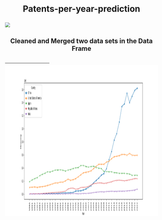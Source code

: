 # <p align="center"><b>Patents-per-year-prediction</b></p>

![](https://media.licdn.com/dms/image/C5612AQFArFPF_T06WA/article-cover_image-shrink_600_2000/0/1620524567333?e=2147483647&v=beta&t=8s-vdd5oJeOyz5SO1lct0m4qo53J7GDCOLUN5mQuTN4)

## <p align="center"><b>Cleaned and Merged two data sets in the Data Frame</b></p>
<div style="height: 20px; overflow-y: auto;">
  <!-- | Country                |   1980_patent |   1981_patent |   1982_patent |   1983_patent |   1984_patent |   1985_patent |   1986_patent |   1987_patent |   1988_patent |   1989_patent |   1990_patent |   1991_patent |   1992_patent |   1993_patent |   1994_patent |   1995_patent |   1996_patent |   1997_patent |   1998_patent |   1999_patent |   2000_patent |   2001_patent |   2002_patent |   2003_patent |   2004_patent |   2005_patent |   2006_patent |   2007_patent |   2008_patent |   2009_patent |   2010_patent |   2011_patent |   2012_patent |   2013_patent |   2014_patent |   2015_patent |   2016_patent |   2017_patent |   2018_patent |   2019_patent |   2020_patent |   2021_patent |   2022_patent |   1980_GDP |   1981_GDP |   1982_GDP |   1983_GDP |   1984_GDP |   1985_GDP |   1986_GDP |   1987_GDP |   1988_GDP |   1989_GDP |   1990_GDP |   1991_GDP |   1992_GDP |   1993_GDP |   1994_GDP |   1995_GDP |   1996_GDP |   1997_GDP |   1998_GDP |   1999_GDP |   2000_GDP |   2001_GDP |   2002_GDP |   2003_GDP |   2004_GDP |   2005_GDP |   2006_GDP |   2007_GDP |   2008_GDP |   2009_GDP |   2010_GDP |   2011_GDP |   2012_GDP |   2013_GDP |   2014_GDP |   2015_GDP |   2016_GDP |   2017_GDP |   2018_GDP |   2019_GDP |   2020_GDP |   2021_GDP |   2022_GDP |
|:-----------------------|--------------:|--------------:|--------------:|--------------:|--------------:|--------------:|--------------:|--------------:|--------------:|--------------:|--------------:|--------------:|--------------:|--------------:|--------------:|--------------:|--------------:|--------------:|--------------:|--------------:|--------------:|--------------:|--------------:|--------------:|--------------:|--------------:|--------------:|--------------:|--------------:|--------------:|--------------:|--------------:|--------------:|--------------:|--------------:|--------------:|--------------:|--------------:|--------------:|--------------:|--------------:|--------------:|--------------:|-----------:|-----------:|-----------:|-----------:|-----------:|-----------:|-----------:|-----------:|-----------:|-----------:|-----------:|-----------:|-----------:|-----------:|-----------:|-----------:|-----------:|-----------:|-----------:|-----------:|-----------:|-----------:|-----------:|-----------:|-----------:|-----------:|-----------:|-----------:|-----------:|-----------:|-----------:|-----------:|-----------:|-----------:|-----------:|-----------:|-----------:|-----------:|-----------:|-----------:|-----------:|-----------:|-----------:|
| Albania                |           nan |           nan |           nan |           nan |           nan |           nan |           nan |           nan |           nan |           nan |           nan |           nan |           nan |            16 |             8 |             5 |             5 |             9 |            21 |            34 |            62 |           120 |           238 |           391 |           416 |           386 |           426 |           366 |           378 |           361 |           341 |            11 |           nan |             4 |            13 |            19 |            25 |            24 |            18 |             5 |            12 |            24 |            21 |        2.7 |      nan   |        2.9 |        1.1 |        2   |      nan   |      nan   |      nan   |      nan   |      nan   |      nan   |      nan   |      nan   |      nan   |      nan   |      nan   |      nan   |      nan   |      nan   |      nan   |      nan   |      nan   |        4.5 |      nan   |      nan   |      nan   |      nan   |      nan   |      nan   |        3.4 |        3.7 |        2.5 |        1.4 |        1   |        1.8 |        2.2 |        3.3 |        3.8 |        4   |        2.1 |        nan |      nan   |        4.8 |
| Algeria                |           354 |           354 |           334 |           308 |           375 |           258 |           235 |           180 |           206 |           204 |           235 |           176 |           174 |           146 |           145 |           162 |           200 |           241 |           309 |           284 |           159 |           145 |           334 |           326 |           392 |           524 |           669 |           849 |           nan |           nan |           806 |           897 |           900 |           840 |           813 |           805 |           672 |           743 |           673 |           638 |           710 |           849 |          1118 |      nan   |        3   |      nan   |      nan   |      nan   |      nan   |      nan   |      nan   |      nan   |      nan   |      nan   |      nan   |      nan   |      nan   |      nan   |      nan   |      nan   |      nan   |      nan   |        3.2 |      nan   |        3   |      nan   |      nan   |      nan   |      nan   |        1.7 |      nan   |        2.4 |      nan   |      nan   |        2.9 |      nan   |        2.8 |      nan   |      nan   |        3.2 |      nan   |      nan   |      nan   |        nan |      nan   |        3.2 |
| Andorra                |           nan |           nan |           nan |           nan |           nan |           nan |           nan |           nan |           nan |           nan |           nan |           nan |           nan |           nan |           nan |           nan |           nan |           nan |           nan |           nan |           nan |           nan |           nan |           nan |           nan |           nan |           nan |           nan |           nan |           nan |           nan |           nan |           nan |           nan |           nan |           nan |             3 |             6 |            11 |            15 |             8 |            11 |             8 |      nan   |      nan   |      nan   |      nan   |      nan   |      nan   |      nan   |      nan   |      nan   |      nan   |      nan   |      nan   |      nan   |      nan   |      nan   |      nan   |      nan   |      nan   |      nan   |      nan   |      nan   |      nan   |      nan   |      nan   |      nan   |      nan   |      nan   |        1.6 |      nan   |      nan   |      nan   |      nan   |      nan   |      nan   |        2.5 |        1.4 |      nan   |        0.3 |        1.6 |        2   |        nan |      nan   |      nan   |
| Angola                 |           nan |           nan |           nan |           nan |           nan |           nan |           nan |           nan |           nan |           nan |           nan |           nan |             6 |           nan |           nan |           nan |           nan |           nan |           nan |           nan |           nan |           nan |           nan |           nan |           nan |           nan |           nan |           nan |           nan |           nan |           nan |           nan |           nan |           nan |           nan |           nan |           nan |           nan |           120 |           110 |            85 |            86 |            80 |      nan   |      nan   |      nan   |        4.2 |        6   |        3.5 |      nan   |        4.1 |        6.1 |      nan   |      nan   |      nan   |      nan   |      nan   |      nan   |      nan   |      nan   |      nan   |        4.7 |      nan   |      nan   |        4.2 |      nan   |      nan   |      nan   |      nan   |      nan   |      nan   |      nan   |      nan   |        4.9 |        3.5 |      nan   |        5   |        4.8 |      nan   |      nan   |      nan   |      nan   |      nan   |        nan |      nan   |      nan   |
| Antigua and Barbuda    |           nan |           nan |           nan |           nan |           nan |           nan |           nan |           nan |           nan |           nan |           nan |           nan |           nan |           nan |           nan |           nan |           nan |           nan |           nan |           nan |           nan |           nan |           nan |           nan |           nan |           nan |           nan |           nan |           nan |           nan |           nan |             8 |             7 |             7 |            15 |            10 |            12 |             8 |            10 |           nan |             3 |             8 |             6 |      nan   |        3.8 |      nan   |      nan   |      nan   |      nan   |      nan   |      nan   |      nan   |      nan   |        3   |        2.2 |      nan   |      nan   |      nan   |      nan   |      nan   |      nan   |        4.7 |        3.7 |      nan   |      nan   |      nan   |      nan   |      nan   |      nan   |      nan   |      nan   |      nan   |      nan   |      nan   |      nan   |        3.4 |      nan   |        3.8 |        3.8 |      nan   |        3.1 |      nan   |        4.3 |        nan |      nan   |      nan   |
| Argentina              |          4332 |          4275 |          3744 |          3545 |          3838 |           nan |           nan |           nan |           nan |           nan |          2910 |          2794 |          2422 |          3048 |          3514 |          4264 |          5109 |          5859 |          6320 |          6457 |          6636 |          5779 |          4861 |          4557 |          4602 |          5269 |          5617 |          5743 |          5582 |          4976 |          4717 |          4821 |          4813 |          4772 |          4682 |          4125 |          3809 |          3443 |          3667 |          3702 |          3492 |          3669 |          3576 |        0.7 |      nan   |      nan   |      nan   |        2   |      nan   |      nan   |        2.5 |      nan   |      nan   |      nan   |      nan   |      nan   |      nan   |      nan   |      nan   |      nan   |      nan   |      nan   |      nan   |      nan   |      nan   |      nan   |      nan   |      nan   |      nan   |      nan   |      nan   |      nan   |      nan   |      nan   |      nan   |      nan   |        2.4 |      nan   |        2.7 |      nan   |        2.8 |      nan   |      nan   |        nan |      nan   |      nan   |
| Armenia                |           nan |           nan |           nan |           nan |           nan |           nan |           nan |           nan |           nan |           nan |           nan |           nan |           nan |           214 |           233 |           285 |           316 |           183 |            83 |           125 |           127 |           155 |           207 |           157 |           nan |           208 |           193 |           140 |           230 |           127 |           142 |           140 |           141 |           131 |           123 |           115 |           126 |           110 |           105 |           116 |            70 |            48 |            34 |      nan   |      nan   |      nan   |      nan   |      nan   |      nan   |      nan   |      nan   |      nan   |      nan   |      nan   |      nan   |      nan   |      nan   |        5.4 |      nan   |        5.2 |        3.4 |        6.3 |      nan   |        5.9 |      nan   |      nan   |      nan   |      nan   |      nan   |      nan   |      nan   |        6.9 |      nan   |      nan   |        4.7 |        7.1 |        3.4 |        3.6 |      nan   |      nan   |      nan   |        5.2 |      nan   |        nan |        5.7 |      nan   |
| Australia              |         10656 |         11836 |         11742 |         11988 |         12743 |         12831 |         13316 |         13742 |         13849 |         14550 |         14990 |         13479 |         13795 |         12947 |         13346 |         14061 |         15018 |         17158 |         17925 |         19818 |         22001 |         22735 |         22545 |         21594 |         22833 |         23857 |         26003 |         26840 |         26346 |         23681 |         24887 |         25526 |         26358 |         29717 |         25956 |         28605 |         28394 |         28906 |         29957 |         29758 |         29294 |         32409 |         32284 |        2.9 |      nan   |      nan   |      nan   |      nan   |      nan   |      nan   |      nan   |      nan   |      nan   |      nan   |      nan   |        2.6 |      nan   |      nan   |        3   |      nan   |      nan   |      nan   |      nan   |        3.1 |        2.7 |      nan   |        3   |      nan   |        3   |        2.6 |      nan   |      nan   |      nan   |      nan   |        2.8 |      nan   |      nan   |        2.6 |      nan   |        2.7 |      nan   |        2.8 |      nan   |        nan |      nan   |      nan   |
| Austria                |          6493 |          5818 |          4853 |          4667 |          4215 |          3860 |          3546 |          3521 |          3260 |          3020 |          2695 |          2620 |          2634 |          2703 |          2505 |          2186 |          2358 |          2307 |          2306 |          2369 |          2301 |          2099 |          2261 |          2333 |          2514 |          2505 |          2649 |          2672 |          2627 |          2555 |          2673 |          2430 |          2552 |          2406 |          2363 |          2441 |          2315 |          2305 |          2207 |          2274 |          2297 |          2047 |          1887 |        2.3 |      nan   |        1.9 |      nan   |      nan   |        2.2 |        2.3 |        1.7 |      nan   |      nan   |      nan   |      nan   |        2.1 |      nan   |        2.4 |      nan   |        2.4 |        2.1 |      nan   |      nan   |      nan   |        1.3 |        1.7 |      nan   |      nan   |        2.2 |      nan   |      nan   |        1.5 |      nan   |        1.8 |      nan   |      nan   |      nan   |      nan   |      nan   |        2   |        2.3 |        2.4 |        1.5 |        nan |      nan   |      nan   |
| Azerbaijan             |           nan |           nan |           nan |           nan |           nan |           nan |           nan |           nan |           nan |           nan |           nan |           nan |           nan |           nan |           nan |           251 |           182 |           nan |           nan |           nan |           nan |           213 |           241 |           264 |           277 |           287 |           259 |           295 |           233 |           281 |           271 |           205 |           144 |           156 |           168 |           184 |           163 |           226 |           171 |           167 |           108 |           135 |           213 |      nan   |      nan   |      nan   |      nan   |      nan   |      nan   |      nan   |      nan   |      nan   |      nan   |      nan   |      nan   |      nan   |      nan   |      nan   |      nan   |        2.5 |      nan   |        6   |      nan   |        6.2 |        6.5 |      nan   |      nan   |      nan   |      nan   |      nan   |      nan   |      nan   |      nan   |        5   |      nan   |        2.2 |        5.8 |        2.8 |      nan   |      nan   |      nan   |        1.5 |        2.5 |        nan |        5.6 |        4.6 |
| Bahamas                |            34 |            53 |            53 |           nan |            41 |            45 |            38 |           nan |            36 |           nan |            27 |            28 |            31 |           nan |           nan |           nan |           nan |           nan |           nan |           nan |           nan |           nan |           nan |           nan |           nan |           nan |           nan |           nan |           nan |           nan |           nan |           nan |            86 |            76 |           114 |            70 |            37 |            52 |           nan |           nan |           nan |           nan |           nan |      nan   |      nan   |      nan   |      nan   |        2.4 |      nan   |        2.6 |      nan   |        2.3 |        2.3 |        1.1 |      nan   |      nan   |        0.3 |        3.1 |      nan   |      nan   |      nan   |      nan   |      nan   |      nan   |        2.6 |        2.7 |      nan   |        0.9 |        3.4 |        2.5 |        1.4 |      nan   |      nan   |        1.5 |        0.6 |        3.5 |      nan   |        1.8 |        1   |      nan   |        2.5 |        2.9 |      nan   |        nan |      nan   |      nan   |
| Bahrain                |            47 |            29 |            41 |            28 |            65 |            16 |            20 |           nan |           nan |           nan |           nan |           nan |            31 |           nan |           nan |           nan |           nan |           nan |           nan |           nan |           nan |            40 |            59 |            38 |             3 |           nan |           nan |           nan |           nan |           nan |           nan |           140 |           164 |           170 |           205 |           193 |           177 |           245 |           230 |           326 |           264 |           329 |           489 |      nan   |      nan   |      nan   |      nan   |        4.2 |      nan   |      nan   |      nan   |      nan   |      nan   |        3.5 |      nan   |      nan   |      nan   |        3.2 |      nan   |        3.2 |      nan   |      nan   |      nan   |      nan   |      nan   |        3.3 |      nan   |      nan   |      nan   |      nan   |      nan   |      nan   |      nan   |        4.3 |      nan   |        3.7 |      nan   |        4.4 |      nan   |        3.6 |        4.3 |      nan   |      nan   |        nan |      nan   |      nan   |
| Bangladesh             |           136 |           172 |           144 |           163 |           166 |           136 |            93 |           121 |           133 |           108 |           108 |           113 |           161 |           107 |           128 |           226 |           153 |           165 |           216 |           249 |           318 |           295 |           289 |           318 |           316 |           344 |           310 |           299 |           338 |           330 |           342 |           306 |           354 |           303 |           293 |           340 |           344 |           302 |           368 |           413 |           402 |           447 |           418 |      nan   |      nan   |      nan   |      nan   |        5.2 |      nan   |      nan   |      nan   |      nan   |      nan   |      nan   |      nan   |        5   |      nan   |      nan   |        4.9 |      nan   |      nan   |        5.2 |      nan   |        5.3 |        5.1 |      nan   |      nan   |        5.2 |      nan   |      nan   |      nan   |      nan   |        5   |      nan   |      nan   |      nan   |      nan   |      nan   |      nan   |      nan   |      nan   |      nan   |      nan   |        nan |      nan   |      nan   |
| Barbados               |            44 |            38 |           nan |           nan |            38 |           nan |           nan |           nan |           nan |           nan |           nan |           nan |           nan |           nan |           nan |           nan |           nan |           nan |           nan |            68 |           nan |            85 |            93 |           123 |            80 |            76 |            44 |           112 |            85 |            79 |            88 |            71 |            36 |            42 |            39 |            45 |            41 |           nan |           nan |            31 |            29 |            73 |            60 |      nan   |      nan   |      nan   |        0.5 |      nan   |        1.1 |      nan   |      nan   |      nan   |      nan   |      nan   |      nan   |      nan   |        0.8 |      nan   |      nan   |      nan   |      nan   |      nan   |        0.3 |      nan   |      nan   |        0.8 |      nan   |        1.4 |      nan   |      nan   |      nan   |        0.7 |      nan   |      nan   |      nan   |      nan   |      nan   |       -0.1 |      nan   |      nan   |        0.5 |      nan   |      nan   |        nan |       -0.2 |      nan   |
| Belarus                |           nan |           nan |           nan |           nan |           nan |           nan |           nan |           nan |           nan |           nan |           nan |           nan |           nan |          1494 |          1688 |          1039 |          1059 |          1166 |           989 |          1338 |          1198 |          1144 |          1274 |          1380 |          1265 |          1462 |          1525 |          1662 |          1730 |          1926 |          1933 |          1871 |          1871 |          1634 |           757 |           691 |           521 |           524 |           547 |           393 |           394 |           386 |           342 |      nan   |      nan   |        4   |      nan   |        3   |        1.7 |        3.6 |        2.8 |      nan   |        3   |      nan   |      nan   |      nan   |      nan   |      nan   |      nan   |        2.8 |      nan   |      nan   |        3.4 |      nan   |      nan   |      nan   |      nan   |      nan   |      nan   |      nan   |      nan   |      nan   |      nan   |      nan   |      nan   |        1.6 |        1   |        1.7 |      nan   |      nan   |        2.5 |        3.1 |        1.4 |        nan |        2.3 |      nan   |
| Belgium                |          5969 |          4724 |          3858 |          3066 |          2835 |          2247 |          2128 |          1437 |          1412 |          1344 |          1256 |          1199 |          1174 |          1488 |          1190 |          1087 |          1086 |          1061 |           939 |           840 |           820 |           835 |           748 |           707 |           636 |           622 |           651 |           617 |           708 |           817 |           760 |           763 |           882 |           876 |          1026 |          1097 |          1173 |          1217 |          1110 |          1133 |          1150 |          1214 |          1207 |      nan   |      nan   |      nan   |      nan   |      nan   |        1.7 |        1.8 |        2.3 |      nan   |      nan   |      nan   |        1.8 |        1.5 |      nan   |      nan   |        2.4 |      nan   |      nan   |        2   |      nan   |      nan   |      nan   |        1.7 |      nan   |      nan   |        2.3 |      nan   |      nan   |      nan   |      nan   |      nan   |        1.7 |      nan   |      nan   |        1.6 |        2   |      nan   |        1.6 |        1.8 |        2.3 |        nan |      nan   |      nan   |
| Belize                 |           nan |           nan |           nan |           nan |           nan |           nan |           nan |           nan |             6 |             7 |           nan |           nan |           nan |           nan |           nan |           nan |           nan |           nan |           nan |           nan |           nan |           nan |           nan |           nan |            16 |            33 |            42 |            48 |            54 |           nan |           nan |            49 |            51 |            32 |            36 |            26 |            37 |            32 |            24 |            32 |            23 |            27 |            32 |        5   |      nan   |      nan   |        6.1 |      nan   |      nan   |      nan   |      nan   |      nan   |      nan   |      nan   |      nan   |      nan   |        6.3 |      nan   |      nan   |      nan   |        3.6 |        3.9 |      nan   |      nan   |        5   |        5.1 |      nan   |        4.6 |      nan   |        4.4 |        3.3 |      nan   |      nan   |      nan   |      nan   |        3.9 |        4.5 |        4.1 |        3.4 |      nan   |      nan   |      nan   |        4.5 |        nan |      nan   |      nan   |
| Bhutan                 |           nan |           nan |           nan |           nan |           nan |           nan |           nan |           nan |           nan |           nan |           nan |           nan |           nan |           nan |           nan |           nan |           nan |           nan |           nan |           nan |           nan |           nan |           nan |           nan |           nan |           nan |           nan |           nan |           nan |           nan |           nan |           nan |             4 |             7 |           nan |             8 |             5 |             3 |            10 |            18 |             6 |             7 |             5 |      nan   |      nan   |      nan   |        7.3 |        7.6 |      nan   |      nan   |      nan   |      nan   |        6.2 |      nan   |      nan   |      nan   |      nan   |      nan   |        6   |        6   |      nan   |        6   |        7.1 |        6.9 |        7   |      nan   |      nan   |        6.9 |        6.7 |        7.1 |      nan   |      nan   |        5.8 |      nan   |      nan   |        6.5 |      nan   |      nan   |        6.2 |        7.4 |        6.3 |      nan   |      nan   |        nan |      nan   |      nan   |
| Bolivia                |           125 |           132 |           107 |            81 |            58 |            46 |           nan |           nan |           nan |           nan |           nan |           nan |           nan |            88 |           117 |           123 |           nan |           nan |           nan |           nan |           nan |           nan |           nan |           nan |           nan |           nan |           nan |           nan |           nan |           nan |           nan |           nan |           nan |           nan |           303 |           nan |           253 |           336 |           nan |           nan |           159 |           232 |           226 |      nan   |      nan   |      nan   |      nan   |      nan   |      nan   |      nan   |        2.5 |        2.9 |      nan   |      nan   |      nan   |      nan   |      nan   |      nan   |      nan   |      nan   |      nan   |      nan   |      nan   |        2.5 |      nan   |        2.5 |        2.7 |      nan   |      nan   |      nan   |      nan   |      nan   |        3.4 |      nan   |      nan   |      nan   |      nan   |      nan   |      nan   |      nan   |      nan   |      nan   |        2.2 |        nan |      nan   |        3.5 |
| Bosnia and Herzegovina |           nan |           nan |           nan |           nan |           nan |           nan |           nan |           nan |           nan |           nan |           nan |           nan |           nan |           nan |           nan |           nan |           nan |           nan |           nan |           128 |           273 |           361 |           nan |           274 |           396 |           372 |           217 |           nan |            71 |           nan |            65 |            55 |            16 |            29 |            43 |           nan |            66 |            99 |            96 |            59 |            55 |            61 |            51 |      nan   |      nan   |      nan   |      nan   |      nan   |      nan   |      nan   |      nan   |      nan   |      nan   |      nan   |      nan   |      nan   |      nan   |      nan   |      nan   |      nan   |      nan   |      nan   |       10.7 |        4.4 |      nan   |        5.1 |        3.9 |        6.3 |        4.2 |        5.7 |        6   |        5.6 |      nan   |      nan   |      nan   |      nan   |      nan   |      nan   |        4.3 |      nan   |      nan   |        3.8 |      nan   |        nan |        7.4 |        4.1 | -->
  <table>
    <thead>
      <tr>
        <th>Header1</th>
        <th>Header2</th>
        <!-- ... more headers ... -->
      </tr>
    </thead>
    <tbody>
      <tr>
        <td>Data1</td>
        <td>Data2</td>
        <!-- ... more data ... -->
      </tr>
    </tbody>
  </table>
</div>
<img src="/TOP5_patents.png" alt="Top 5 Patents" width="1000000000" height="500">

